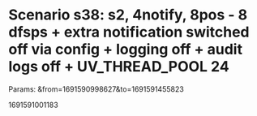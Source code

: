 # Scenario s38: s2, 4notify, 8pos - 8 dfsps + extra notification switched off via config + logging off + audit logs off + UV_THREAD_POOL 24
Params: &from=1691590998627&to=1691591455823

1691591001183
